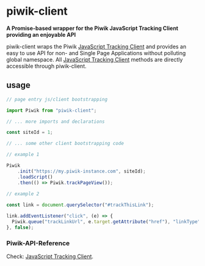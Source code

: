 # piwik-client

**A Promise-based wrapper for the Piwik JavaScript Tracking Client providing an enjoyable API**

piwik-client wraps the Piwik [JavaScript Tracking Client](http://developer.piwik.org/api-reference/tracking-javascript) and
provides an easy to use API for non- and Single Page Applications without polluting global namespace.
All [JavaScript Tracking Client](http://developer.piwik.org/api-reference/tracking-javascript) methods are directly 
accessible through piwik-client.

## usage

```javascript
// page entry js/client bootstrapping

import Piwik from "piwik-client";

// ... more imports and declarations

const siteId = 1;

// ... some other client bootstrapping code

// example 1

Piwik
    .init("https://my.piwik-instance.com", siteId);
    .loadScript()
    .then(() => Piwik.trackPageView());
    
// example 2    

const link = document.querySelector("#trackThisLink");

link.addEventListener("click", (e) => {
  Piwik.queue("trackLinkUrl", e.target.getAttribute("href"), "linkType")
}, false);

```

### Piwik-API-Reference

Check: [JavaScript Tracking Client](http://developer.piwik.org/api-reference/tracking-javascript).